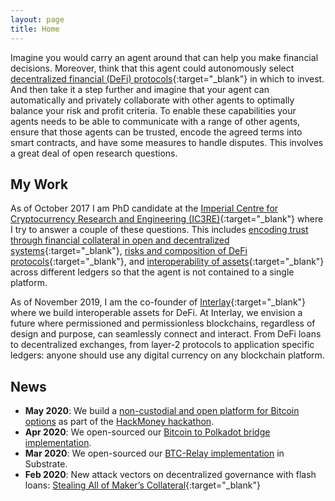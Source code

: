```yaml
---
layout: page
title: Home
---
```



<!-- <p>
    <img class="side-image" src="{{ site.url }}/assets/images/dominik_round.png" alt="Dominik">
    Imagine you have an autonomous car. Wouldn't it be great if your car could earn money for you while you are not using it? The car could register itself in an app as a driver, charge itself and pay for it, and get itself fixed at a garage, if needed. To enable these capabilities the car needs to be able to communicate with a range of other entities, agree on contract terms, and have some measures to handle disputes or finding prices for services or goods. This involves a great deal of open research questions.
</p> -->

Imagine you would carry an agent around that can help you make financial decisions. Moreover, think that this agent could autonomously select [decentralized financial (DeFi) protocols](https://defipulse.com/){:target="_blank"} in which to invest. And then take it a step further and imagine that your agent can automatically and privately collaborate with other agents to optimally balance your risk and profit criteria. To enable these capabilities your agents needs to be able to communicate with a range of other agents, ensure that those agents can be trusted, encode the agreed terms into smart contracts, and have some measures to handle disputes. This involves a great deal of open research questions.

## My Work

As of October 2017 I am PhD candidate at the [Imperial Centre for Cryptocurrency Research and Engineering (IC3RE)](http://www.imperial.ac.uk/cryptocurrency/){:target="_blank"} where I try to answer a couple of these questions. This includes [encoding trust through financial collateral in open and decentralized systems](https://balance-resear.ch/){:target="_blank"}, [risks and composition of DeFi protocols](https://medium.com/@dominik.harz/stealing-all-of-makers-collateral-f940970605b1){:target="_blank"}, and [interoperability of assets](https://www.xclaim.io/){:target="_blank"} across different ledgers so that the agent is not contained to a single platform.

As of November 2019, I am the co-founder of [Interlay](https://www.interlay.io/){:target="_blank"} where we build interoperable assets for DeFi. At Interlay, we envision a future where permissioned and permissionless blockchains, regardless of design and purpose, can seamlessly connect and interact. From DeFi loans to decentralized exchanges, from layer-2 protocols to application specific ledgers: anyone should use any digital currency on any blockchain platform.

<!-- I am especially curious about smart contracts and their verification as well as automated negotiation for autonomous agents. Additionally, I am interested in general distributed and decentralised web research including problems revolving around interoperability of distributed ledgers and privacy-preserving applications. -->

<!-- Apart from my own research, I lead the [Outlier Ventures](https://outlierventures.io){:target="_blank"} research programme at [Imperial College](https://www.imperial.ac.uk/news/178860/ic3re-announces-partnership-explore-convergence-blockchain/){:target="_blank"}. We are working together with companies including [Fetch](http://fetch.ai){:target="_blank"}, [Sovrin](https://sovrin.org/){:target="_blank"}, [SEED](https://www.seedtoken.io/){:target="_blank"}, [Haja](https://haja.io/){:target="_blank"}, and [Ocean](https://oceanprotocol.com/){:target="_blank"} to advance distributed ledger research and technology. -->
 <!-- The purpose is to combine distributed ledgers with other technologies such as machine learning, autonomous agents, IoT, and bots to expedite the next web. -->

## News

- **May 2020**: We build a [non-custodial and open platform for Bitcoin options](https://gitlab.com/interlay/xopts) as part of the [HackMoney hackathon](https://hackathon.money/).
- **Apr 2020**: We open-sourced our [Bitcoin to Polkadot bridge implementation](https://gitlab.com/interlay/btc-parachain).
- **Mar 2020**: We open-sourced our [BTC-Relay implementation](https://gitlab.com/interlay/btc-parachain/-/tree/dev/crates/btc-relay) in Substrate.
- **Feb 2020**: New attack vectors on decentralized governance with flash loans: [Stealing All of Maker’s Collateral](https://medium.com/@dominik.harz/stealing-all-of-makers-collateral-f940970605b1){:target="_blank"}

<!-- 
I occasionally write [blog posts](blog.html) about my projects, smart contract development, and general distributed ledgers. On this website, you will also find an overview of current and past [projects](projects.html) as well as my [publications and talks](publications.html). -->

